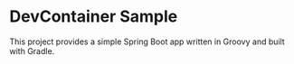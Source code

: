 # DevContainer Sample

This project provides a simple Spring Boot app written in Groovy and built with Gradle.
